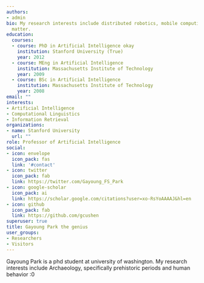 ```yaml
---
authors:
- admin
bio: My research interests include distributed robotics, mobile computing and programmable
  matter.
education:
  courses:
  - course: PhD in Artificial Intelligence okay
    institution: Stanford University (True)
    year: 2012
  - course: MEng in Artificial Intelligence
    institution: Massachusetts Institute of Technology
    year: 2009
  - course: BSc in Artificial Intelligence
    institution: Massachusetts Institute of Technology
    year: 2008
email: ""
interests:
- Artificial Intelligence
- Computational Linguistics
- Information Retrieval
organizations:
- name: Stanford University
  url: ""
role: Professor of Artificial Intelligence
social:
- icon: envelope
  icon_pack: fas
  link: '#contact'
- icon: twitter
  icon_pack: fab
  link: https://twitter.com/Gayoung_FS_Park
- icon: google-scholar
  icon_pack: ai
  link: https://scholar.google.com/citations?user=xo-RsYoAAAAJ&hl=en
- icon: github
  icon_pack: fab
  link: https://github.com/gcushen
superuser: true
title: Gayoung Park the genius 
user_groups:
- Researchers
- Visitors
---
```


Gayoung Park is a phd student at university of washington. My research interests include Archaeology, specifically prehistoric periods and human behavior :0
